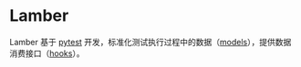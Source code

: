 # Lamber
Lamber 基于 [pytest](https://github.com/pytest-dev/pytest) 开发，标准化测试执行过程中的数据（[models](./src/lamber/models.py)），提供数据消费接口（[hooks](./src/lamber/hooks.py)）。

#
